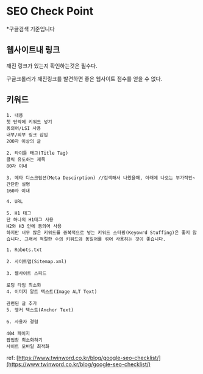 # SEO Check Point

\*구글검색 기준입니다

## 웹사이트내 링크

깨진 링크가 있는지 확인하는것은 필수다.

구글크롤러가 깨진링크를 발견하면 좋은 웹사이트 점수를 얻을 수 없다.

## 키워드

```text
1. 내용
첫 단락에 키워드 넣기
동의어/LSI 사용
내부/외부 링크 삽입
200자 이상의 글

2. 타이틀 태그(Title Tag)
클릭 유도하는 제목
80자 이내

3. 메타 디스크립션(Meta Descirption) //검색해서 나왔을때, 아래에 나오는 부가적인~ 간단한 설명
160자 이내

4. URL

5. H1 태그
단 하나의 H1태그 사용
H2와 H3 안에 동의어 사용
하지만 너무 많은 키워드를 중복적으로 넣는 키워드 스터핑(Keyowrd Stuffing)은 좋지 않습니다. 그래서 적절한 수의 키워드와 동일어를 섞어 사용하는 것이 좋습니다.
```

```text
1. Robots.txt

2. 사이트맵(Sitemap.xml)

3. 웹사이트 스피드 

로딩 타임 최소화
4. 이미지 알트 텍스트(Image ALT Text)

관련된 글 추가
5. 앵커 텍스트(Anchor Text)

6. 사용자 경험

404 페이지
팝업창 최소화하기
사이트 모바일 최적화
```

ref: [https://www.twinword.co.kr/blog/google-seo-checklist/](https://www.twinword.co.kr/blog/google-seo-checklist/)

